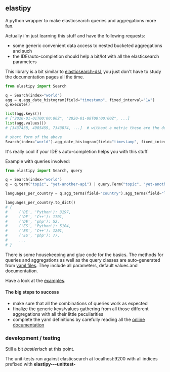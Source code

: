## elastipy

A python wrapper to make elasticsearch queries and aggregations more fun.

Actually i'm just learning this stuff and have the following requests:
- some generic convenient data access to nested bucketed aggregations and such
- the IDE/auto-completion should help a bit/lot with all the elasticsearch parameters

This library is a bit similar to [elasticsearch-dsl](https://github.com/elastic/elasticsearch-dsl-py),
you just don't have to study the documentation pages all the time. 

```python
from elastipy import Search

q = Search(index="world")
agg = q.agg_date_histogram(field="timestamp", fixed_interval="1w")
q.execute()

list(agg.keys())
# ["2020-01-01T00:00:00Z", "2020-01-08T00:00:00Z", ...]
list(agg.values())
# [3437438, 4985459, 7343874, ...]  # without a metric these are the doc_counts

# short form of the above
Search(index="world").agg_date_histogram(field="timestamp", fixed_interval="1w").execute().to_dict()
```
It's really cool if your IDE's auto-completion helps you with this stuff. 

Example with queries involved:
```python
from elastipy import Search, query

q = Search(index="world")
q = q.term("topic", "yet-another-api") | query.Term("topic", "yet-another-operator-overload")

languages_per_country = q.agg_terms(field="country").agg_terms(field="language").execute()

languages_per_country.to_dict()
# {
#     ('DE', 'Python'): 3197,
#     ('DE', 'C++'): 1701,
#     ('DE', 'php'): 52,
#     ('ES', 'Python'): 5104,
#     ('ES', 'C++'): 1201,
#     ('ES', 'php'): 77,
#     ...
# }
```

There is some housekeeping and glue code for the basics. The methods for queries and aggregations as 
well as the query classes are auto-generated from [yaml files](definition). They include all parameters,
default values and documentation.

Have a look at the [examples](examples).


#### The big steps to success

  - make sure that all the combinations of queries work as expected
  - finalize the generic keys/values gathering from all those different aggregations with all their little 
  peculiarities
  - complete the yaml definitions by carefully reading all the 
   [online documentation](https://www.elastic.co/guide/en/elasticsearch/reference/current/query-dsl.html)



### development / testing

Still a bit *bastlerisch* at this point. 

The unit-tests run against elasticsearch at localhost:9200 with all indices 
prefixed with **elastipy---unittest-**